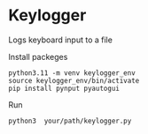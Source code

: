 # Keylogger
 Logs keyboard input to a file
 
 Install packeges
```
python3.11 -m venv keylogger_env
source keylogger_env/bin/activate
pip install pynput pyautogui
```
Run
```
python3  your/path/keylogger.py


